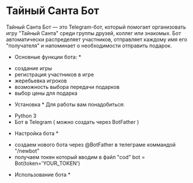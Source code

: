 # Тайный Санта Бот

Тайный Санта Бот — это Telegram-бот, который помогает организовать игру "Тайный Санта" среди группы друзей, коллег или знакомых. Бот автоматически распределяет участников, отправляет каждому имя его "получателя" и напоминает о необходимости отправить подарок.

* Основные функции бота: *
- создание игры
- регистрация участников в игре
- жеребьевка игроков
- возможность выбора передачи подарков
- выбор цены для подарка

* Установка *
Для работы вам понадобиться:
- Python 3
- Бот в Telegram ( можно создать через BotFather )

* Настройка бота *
- создаем нового бота через @BotFather в телеграме коммандой "/newbot"
- получаем токен который вводим в файл "cod"
bot = Bot(token='YOUR_TOKEN')

* Использование бота *

